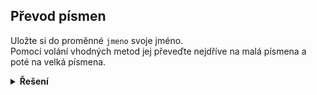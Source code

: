 ## Převod písmen

Uložte si do proměnné `jmeno` svoje jméno.  
Pomocí volání vhodných metod jej převeďte nejdříve na malá písmena a poté na velká písmena.

<details>
<summary><b>Řešení</b></summary>

```python
jmeno = 'Kuba'
print(jmeno.lower())
print(jmeno.upper())
```

</details>
